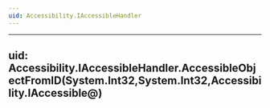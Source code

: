 ```yaml
---
uid: Accessibility.IAccessibleHandler
---
```


---
uid: Accessibility.IAccessibleHandler.AccessibleObjectFromID(System.Int32,System.Int32,Accessibility.IAccessible@)
---
